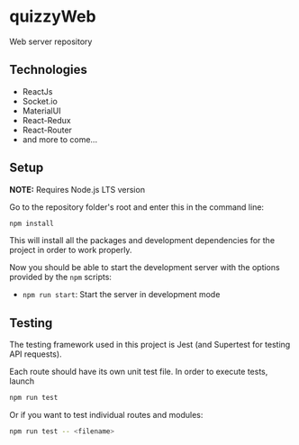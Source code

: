 # quizzyWeb

Web server repository

## Technologies

-   ReactJs
-   Socket.io
-   MaterialUI
-   React-Redux
-   React-Router
-   and more to come...

## Setup

**NOTE:** Requires Node.js LTS version

Go to the repository folder's root and enter this in the command line:

```bash
npm install
```

This will install all the packages and development dependencies for the project
in order to work properly.

Now you should be able to start the development server with the options provided by the `npm` scripts:

-   `npm run start`: Start the server in development mode

## Testing

The testing framework used in this project is Jest (and Supertest for testing API requests).

Each route should have its own unit test file. In order to execute tests, launch

```bash
npm run test
```

Or if you want to test individual routes and modules:

```bash
npm run test -- <filename>
```
